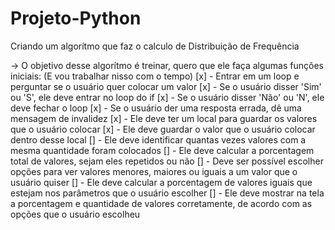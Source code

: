 # Projeto-Python
 Criando um algorítmo que faz o calculo de Distribuição de Frequência
 
-> O objetivo desse algorítmo é treinar, quero que ele faça algumas funções iniciais: (E vou trabalhar nisso com o tempo)
[x] - Entrar em um loop e perguntar se o usuário quer colocar um valor
[x] - Se o usuário disser 'Sim' ou 'S', ele deve entrar no loop do if
[x] - Se o usuário disser 'Não' ou 'N', ele deve fechar o loop
[x] - Se o usuário der uma resposta errada, dê uma mensagem de invalidez
[x] - Ele deve ter um local para guardar os valores que o usuário colocar
[x] - Ele deve guardar o valor que o usuário colocar dentro desse local
[] - Ele deve identificar quantas vezes valores com a mesma quantidade foram colocados
[] - Ele deve calcular a porcentagem total de valores, sejam eles repetidos ou não
[] - Deve ser possível escolher opções para ver valores menores, maiores ou iguais a um valor que o usuário quiser
[] - Ele deve calcular a porcentagem de valores iguais que estejam nos parâmetros que o usuário escolher
[] - Ele deve mostrar na tela a porcentagem e quantidade de valores corretamente, de acordo com as opções que o usuário escolheu
